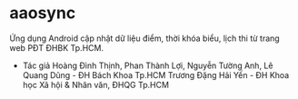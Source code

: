 # aaosync
Ứng dụng Android cập nhật dữ liệu điểm, thời khóa biểu, lịch thi từ trang web PĐT ĐHBK Tp.HCM.

* Tác giả
Hoàng Đình Thịnh, Phan Thành Lợi, Nguyễn Tường Anh, Lê Quang Dũng - ĐH Bách Khoa Tp.HCM
Trương Đặng Hải Yến - ĐH Khoa học Xã hội & Nhân văn, ĐHQG Tp.HCM
